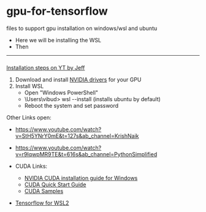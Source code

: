 # gpu-for-tensorflow

files to support gpu installation on windows/wsl and ubuntu

- Here we will be installing the WSL 
- Then 

<hr />

### 

[Installation steps on YT by Jeff](https://www.youtube.com/watch?v=0S81koZpwPA&ab_channel=JeffHeaton)

1. Download and install [NVIDIA drivers](https://www.nvidia.com/download/index.aspx) for your GPU
2. Install WSL 
    - Open "Windows PowerShell"
    - \Users\vibud> wsl --install
    (installs ubuntu by default)
    - Reboot the system and set password





Other Links open: 
- https://www.youtube.com/watch?v=StH5YNrY0mE&t=127s&ab_channel=KrishNaik
- https://www.youtube.com/watch?v=r9IqwpMR9TE&t=616s&ab_channel=PythonSimplified


- CUDA Links:
    - [NVIDIA CUDA installation guide for Windows](https://docs.nvidia.com/cuda/cuda-installation-guide-microsoft-windows/index.html)
    - [CUDA Quick Start Guide](https://docs.nvidia.com/cuda/cuda-quick-start-guide/index.html#:~:text=The%20Network%20Installer%20allows%20you,to%20the%20Windows%20Installation%20Guide.)
    - [CUDA Samples](https://github.com/NVIDIA/cuda-samples/tree/master/Samples/5_Domain_Specific/nbody)

- [Tensorflow for WSL2](https://www.tensorflow.org/install/pip#windows-wsl2)
